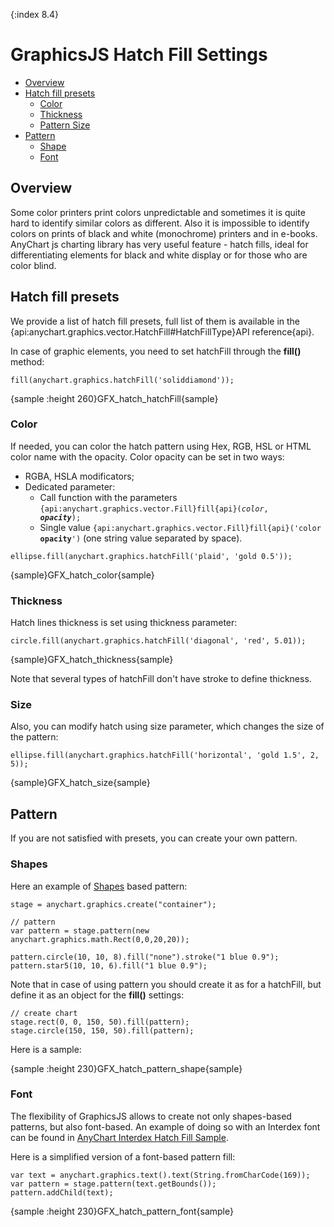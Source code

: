 {:index 8.4}

# GraphicsJS Hatch Fill Settings

* [Overview](#overview)
* [Hatch fill presets](#hatch_fill_presets)
  * [Color](#color)
  * [Thickness](#thickness)
  * [Pattern Size](#pattern_size)
* [Pattern](#pattern)
  * [Shape](#shape)
  * [Font](#font)


## Overview

Some color printers print colors unpredictable and sometimes it is quite hard to identify similar colors as different. 
Also it is impossible to identify colors on prints of black and white (monochrome) printers and in e-books. 
AnyChart js charting library has very useful feature - hatch fills, ideal for differentiating elements for black and white display or for those who are color blind.

## Hatch fill presets

We provide a list of hatch fill presets, full list of them is available in the {api:anychart.graphics.vector.HatchFill#HatchFillType}API reference{api}.

In case of graphic elements, you need to set hatchFill through the **fill()** method: 

```
fill(anychart.graphics.hatchFill('soliddiamond'));
```

{sample :height 260}GFX\_hatch\_hatchFill{sample}

### Color

If needed, you can color the hatch pattern using Hex, RGB, HSL or HTML color name with the opacity. Color opacity can be set in two ways:

* RGBA, HSLA modificators;
* Dedicated parameter:
    * Call function with the parameters <code>{api:anychart.graphics.vector.Fill}fill{api}(_color_, _**opacity**_);</code>
    * Single value <code>{api:anychart.graphics.vector.Fill}fill{api}('color **opacity**')</code> (one string value separated by space).

```
ellipse.fill(anychart.graphics.hatchFill('plaid', 'gold 0.5'));
```

{sample}GFX\_hatch\_color{sample}

### Thickness

Hatch lines thickness is set using thickness parameter:

```
circle.fill(anychart.graphics.hatchFill('diagonal', 'red', 5.01));
```

{sample}GFX\_hatch\_thickness{sample}

Note that several types of hatchFill don't have stroke to define thickness.

### Size

Also, you can modify hatch using size parameter, which changes the size of the pattern:

```
ellipse.fill(anychart.graphics.hatchFill('horizontal', 'gold 1.5', 2, 5));
```

{sample}GFX\_hatch\_size{sample}

## Pattern

If you are not satisfied with presets, you can create your own pattern.

### Shapes

Here an example of [Shapes](Shapes) based pattern: 

```
stage = anychart.graphics.create("container");

// pattern
var pattern = stage.pattern(new anychart.graphics.math.Rect(0,0,20,20));

pattern.circle(10, 10, 8).fill("none").stroke("1 blue 0.9");
pattern.star5(10, 10, 6).fill("1 blue 0.9");
```

Note that in case of using pattern you should create it as for a hatchFill, but define it as an object for the **fill()** settings:

```
// create chart
stage.rect(0, 0, 150, 50).fill(pattern);
stage.circle(150, 150, 50).fill(pattern);
```

Here is a sample:

{sample :height 230}GFX\_hatch\_pattern\_shape{sample}

### Font

The flexibility of GraphicsJS allows to create not only shapes-based patterns, but also font-based. An example of doing so with an Interdex font can be found in [AnyChart Interdex Hatch Fill Sample](http://playground.anychart.com/gallery/latest/Custom_Drawing/HatchFill_By_Font).

Here is a simplified version of a font-based pattern fill:

```
var text = anychart.graphics.text().text(String.fromCharCode(169));
var pattern = stage.pattern(text.getBounds());
pattern.addChild(text);
```

{sample :height 230}GFX\_hatch\_pattern\_font{sample}
